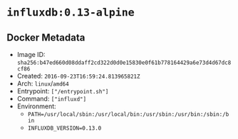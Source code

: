 # `influxdb:0.13-alpine`

## Docker Metadata

- Image ID: `sha256:b47ed660d08ddaff2cd322d0d0e15830e0f61b778164429a6e73d4d67dc8cf86`
- Created: `2016-09-23T16:59:24.813965821Z`
- Arch: `linux`/`amd64`
- Entrypoint: `["/entrypoint.sh"]`
- Command: `["influxd"]`
- Environment:
  - `PATH=/usr/local/sbin:/usr/local/bin:/usr/sbin:/usr/bin:/sbin:/bin`
  - `INFLUXDB_VERSION=0.13.0`
